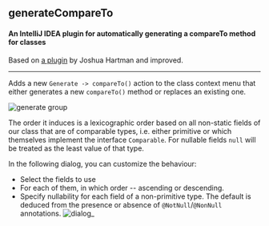 ## generateCompareTo
#### An IntelliJ IDEA plugin for automatically generating a compareTo method for classes
Based on [a plugin](https://github.com/jhartman/generateCompareTo) by Joshua Hartman and improved.
___
Adds a new `Generate -> compareTo()` action to the class context menu that either generates a new `compareTo()` method or replaces an existing one.

![generate group](./screenshots/generate_group.png)

The order it induces is a lexicographic order based on all non-static fields of our class that are of comparable types, i.e. either primitive or which themselves implement the interface `Comparable`. For  nullable fields `null` will be treated as the least value of that type. 

In the following dialog, you can customize the behaviour:
* Select the fields to use
* For each of them, in which order -- ascending or descending.
* Specify nullability for each field of a non-primitive type. The default is deduced from the presence or absence of `@NotNull`/`@NonNull` annotations. 
![dialog_](./screenshots/dialog_.png)
